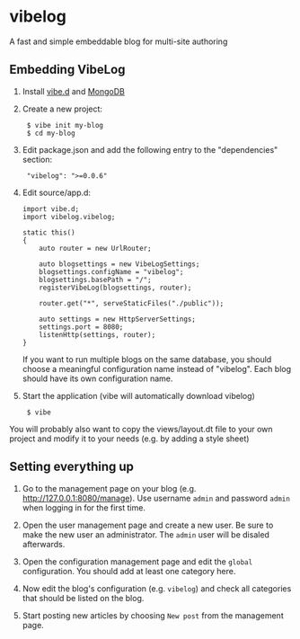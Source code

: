 vibelog
=======

A fast and simple embeddable blog for multi-site authoring


Embedding VibeLog
-----------------

1. Install [vibe.d](http://github.com/rejectedsoftware/vibe.d) and [MongoDB](http://www.mongodb.org/)

2. Create a new project:

		$ vibe init my-blog
		$ cd my-blog

3. Edit package.json and add the following entry to the "dependencies" section:

		"vibelog": ">=0.0.6"	

4. Edit source/app.d:

	```
	import vibe.d;
	import vibelog.vibelog;

	static this()
	{
		auto router = new UrlRouter;

		auto blogsettings = new VibeLogSettings;
		blogsettings.configName = "vibelog";
		blogsettings.basePath = "/";
		registerVibeLog(blogsettings, router);

		router.get("*", serveStaticFiles("./public"));
		
		auto settings = new HttpServerSettings;
		settings.port = 8080;
		listenHttp(settings, router);
	}
	```

	If you want to run multiple blogs on the same database, you should choose a meaningful configuration name instead of "vibelog". Each blog should have its own configuration name.

5. Start the application (vibe will automatically download vibelog)

		$ vibe

You will probably also want to copy the views/layout.dt file to your own project and modify it to your needs (e.g. by adding a style sheet)


Setting everything up
---------------------

1. Go to the management page on your blog (e.g. <http://127.0.0.1:8080/manage>). Use username `admin` and password `admin` when logging in for the first time.

2. Open the user management page and create a new user. Be sure to make the new user an administrator. The `admin` user will be disaled afterwards.

3. Open the configuration management page and edit the `global` configuration. You should add at least one category here.

4. Now edit the blog's configuration (e.g. `vibelog`) and check all categories that should be listed on the blog.

5. Start posting new articles by choosing `New post` from the management page.